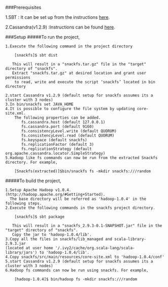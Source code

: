 ###Prerequisites

1.SBT : It can be set up from the instructions [here](http://www.scala-sbt.org/release/docs/Getting-Started/Setup.html#installing-sbt).

2.Cassandra(v1.2.9) :Instructions can be found [here](http://wiki.apache.org/cassandra/GettingStarted).

###Setup
#####To run the project,

    1.Execute the following command in the project directory

        [snackfs]$ sbt dist

       This will result in a "snackfs.tar.gz" file in the "target" directory of "snackfs".
       Extract "snackfs.tar.gz" at desired location and grant user permissions
        to read, write and execute the script ‘snackfs’ located in bin directory

    2.start Cassandra v1.2.9 (default setup for snackfs assumes its a cluster with 3 nodes)
    3.In bin/snackfs set JAVA_HOME
    4.It is possible to configure the file system by updating core-site.xml.
        The following properties can be added.
           fs.cassandra.host (default 127.0.0.1)
           fs.cassandra.port (default 9160)
           fs.consistencyLevel.write (default QUORUM)
           fs.consistencyLevel.read (default QUORUM)
           fs.keyspace (default snackfs)
           fs.replicationFactor (default 3)
           fs.replicationStrategy (default org.apache.cassandra.locator.SimpleStrategy)
    5.Hadoop like fs commands can now be run from the extracted Snackfs directory. For example,

        [Snackfs(extracted)]$bin/snackfs fs -mkdir snackfs:///random


#####To build the project,

    1.Setup Apache Hadoop v1.0.4.(http://hadoop.apache.org/#Getting+Started).
      The base directory will be referred as 'hadoop-1.0.4' in the following steps.
    2.Execute the following commands in the snackfs project directory.

        [snackfs]$ sbt package

       This will result in a "snackfs_2.9.3-0.1-SNAPSHOT.jar" file in the "target" directory of "snackfs".
       Copy the jar to 'hadoop-1.0.4/lib'.
    3.Copy all the files in snackfs/lib_managed and scala-library-2.9.3.jar
    (located at user home '/.ivy2/cache/org.scala-lang/scala-library/jars') to 'hadoop-1.0.4/lib'.
    4.Copy snackfs/src/main/resources/core-site.xml to 'hadoop-1.0.4/conf'
    5.start Cassandra v1.2.9 (default setup for snackfs assumes its a cluster with 3 nodes)
    6.Hadoop fs commands can now be run using snackfs. For example,

        [hadoop-1.0.4]$ bin/hadoop fs -mkdir snackfs:///random



